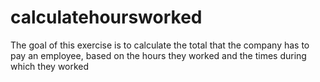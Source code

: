 # calculatehoursworked
The goal of this exercise is to calculate the total that the company has to pay an employee, based on the hours they worked and the times during which they worked
